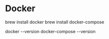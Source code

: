 # Docker

brew install docker
brew install docker-compose

docker --version
docker-compose --version